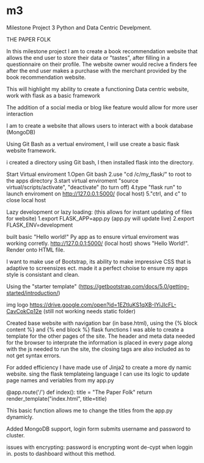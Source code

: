 # m3
Milestone Project 3
Python and Data Centric Develpment.

THE PAPER FOLK

In this milestone project I am to create a book recommendation website that allows the end user to store their data or "tastes",
after filling in a questionnaire on their profile. The website owner would recive a finders fee after the end user makes a purchase
with the merchant provided by the book recommendation website.  

This will highlight my ability to create a functioning Data centric website, work with flask as a basic framework 

The addition of a social media or blog like feature would allow for more user interaction

I am to create a website that allows users to interact with a book database (MongoDB)

Using Git Bash as a vertual enviroment, I will use create a basic flask website framework.

i created a directory using Git bash, I then installed flask into the directory. 

Start Virtual enviroment 
1.Open Git bash 
2.use "cd /c/my_flask/" to root to the apps directory
3.start virtual enviroment "source virtual/scripts/activate", "deactivate" (to turn off)
4.type "flask run" to launch enviroment on http://127.0.0.1:5000/ (local host) 
5."ctrl, and c" to close local host

Lazy development or lazy loading: (this allows for instant updating of files for website)
1.export FLASK_APP=app.py (app.py will update live)
2.export FLASK_ENV=development

built basic "Hello world!" Py app as to ensure virtual enviroment was working corretly.
http://127.0.0.1:5000/ (local host) shows "Hello World!". 
Render onto HTML file. 

I want to make use of Bootstrap, its ability to make impressive CSS that is adaptive to screensizes ect. 
made it a perfect choise to ensure my apps style is consistant and clean. 

Using the "starter template" (https://getbootstrap.com/docs/5.0/getting-started/introduction/)
 
img logo
https://drive.google.com/open?id=1EZtluKS1qXB-IYiJIcFL-CavCokCp12e (still not working needs static folder)

Created base website with navigation bar (in base.html), using the {% block content %} and {% end block %} 
flask functions I was able to create a template for the other pages of the site. The header and meta data needed
for the browser to interprate the information is placed in every page along with the js <scripts> needed to run the site,
the closing tags are also included as to not get syntax errors.

For added efficiency I have made use of Jinja2 to create a more dy namic website. 
sing the flask templateing language I can use its logic to update page names and veriables from my app.py

@app.route('/')
def index():
    title = "The Paper Folk"
    return render_template("index.html", title=title)

This basic function allows me to change the titles from the app.py dynamicly. 

Added MongoDB support, login form submits username and password to cluster. 

issues with encrypting: password is encrypting
wont de-cypt when loggin in. posts to dashboard without this method. 






  

